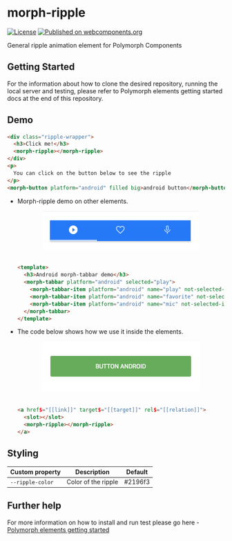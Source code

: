 # morph-ripple

[![License](https://img.shields.io/badge/License-Apache%202.0-blue.svg)](https://opensource.org/licenses/Apache-2.0) [![Published on webcomponents.org](https://img.shields.io/badge/webcomponents.org-published-blue.svg)](https://www.webcomponents.org/element/PolymerElements/paper-progress)

General ripple animation element for Polymorph Components

## Getting Started

For the information about how to clone the desired repository, running the local server and testing, please refer to Polymorph elements getting started docs at the end of this repository.

## Demo

<!---
```
<custom-element-demo>
  <template>
    <script src="../webcomponentsjs/webcomponents-lite.js"></script>
    <link rel="import" href="../morph-shared-colors/morph-shared-colors.html">
    <link rel="import" href="../morph-shared-styles/morph-shared-styles.html">
    <link rel="import" href="../morph-button/morph-button.html">
    <link rel="import" href="morph-ripple.html">
    <style>
      .ripple-wrapper {
        width: 100%; 
        height: 100px;
        border: 1px solid #ccc;
        text-align: center;
        vertical-align: middle;
        line-height: 100px;
      }

      h3 {
        margin: 0;
      }
    </style>
    <next-code-block></next-code-block>
  </template>
</custom-element-demo>
```
-->

```html
<div class="ripple-wrapper">
  <h3>Click me!</h3>
  <morph-ripple></morph-ripple>
</div>
<p>
  You can click on the button below to see the ripple
</p>
<morph-button platform="android" filled big>android button</morph-button>
```

- Morph-ripple demo on other elements.

  <p align="center">
    <img src="./demo-images/tabbar-demo.gif" alt="morph ripple demo image" />
  </p>

  ```html

  <template>
    <h3>Android morph-tabbar demo</h3>
    <morph-tabbar platform="android" selected="play">
      <morph-tabbar-item platform="android" name="play" not-selected-image="../img/play_android.svg" selected-image="../img/play_android_selected.svg"></morph-tabbar-item>
      <morph-tabbar-item platform="android" name="favorite" not-selected-image="../img/favorite_android.svg" selected-image="../img/favorite_android_selected.svg"></morph-tabbar-item>
      <morph-tabbar-item platform="android" name="mic" not-selected-image="../img/mic_android.svg" selected-image="../img/mic_android_selected.svg"></morph-tabbar-item>
    </morph-tabbar>
  </template>

  ```

- The code below shows how we use it inside the elements.


  <p align="center" >
    <img src="./demo-images/button-demo.gif" alt="morph ripple demo image" />
  </p>

  ```html

  <a href$="[[link]]" target$="[[target]]" rel$="[[relation]]">
    <slot></slot>
    <morph-ripple></morph-ripple>
  </a>

  ```

## Styling

Custom property                  | Description                            | Default
---------------------------------|----------------------------------------|--------------------
`--ripple-color`                 | Color of the ripple                    | #2196f3

## Further help

For more information on how to install and run test please go here - [Polymorph elements getting started]

[Polymorph elements getting started]: https://github.com/moduware/polymorph-components/blob/master/INFO.md
